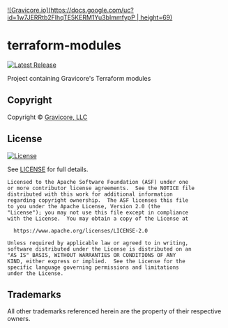 [![Gravicore.io](https://docs.google.com/uc?id=1w7JERRtb2FlhqTE5KERM1Yu3bImmfypP | height=69)](https://gravicore.io)

# terraform-modules

[![Latest Release](https://img.shields.io/github/release/gravicore/terraform-modules.svg)](https://github.com/gravicore/terraform-modules/releases/latest)

Project containing Gravicore's Terraform modules

## Copyright

Copyright © [Gravicore, LLC](http://gravicore.io)

## License

[![License](https://img.shields.io/badge/License-Apache%202.0-blue.svg)](https://opensource.org/licenses/Apache-2.0)

See [LICENSE](LICENSE) for full details.

    Licensed to the Apache Software Foundation (ASF) under one
    or more contributor license agreements.  See the NOTICE file
    distributed with this work for additional information
    regarding copyright ownership.  The ASF licenses this file
    to you under the Apache License, Version 2.0 (the
    "License"); you may not use this file except in compliance
    with the License.  You may obtain a copy of the License at

      https://www.apache.org/licenses/LICENSE-2.0

    Unless required by applicable law or agreed to in writing,
    software distributed under the License is distributed on an
    "AS IS" BASIS, WITHOUT WARRANTIES OR CONDITIONS OF ANY
    KIND, either express or implied.  See the License for the
    specific language governing permissions and limitations
    under the License.

## Trademarks

All other trademarks referenced herein are the property of their respective owners.
